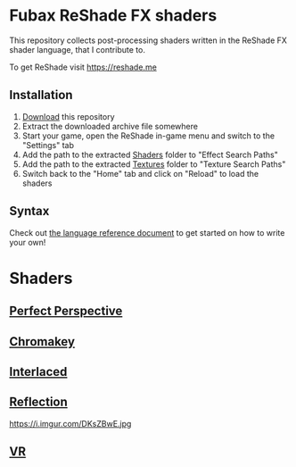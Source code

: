 Fubax ReShade FX shaders
========================

This repository collects post-processing shaders written in the ReShade FX shader language, that I contribute to.

To get ReShade visit https://reshade.me

Installation
------------

1. [Download](https://github.com/Fubaxiusz/fubax-shaders/archive/master.zip) this repository
2. Extract the downloaded archive file somewhere
3. Start your game, open the ReShade in-game menu and switch to the "Settings" tab
4. Add the path to the extracted [Shaders](/Shaders) folder to "Effect Search Paths"
5. Add the path to the extracted [Textures](/Textures) folder to "Texture Search Paths"
6. Switch back to the "Home" tab and click on "Reload" to load the shaders

Syntax
------

Check out [the language reference document](https://github.com/crosire/reshade-shaders/blob/master/REFERENCE.md) to get started on how to write your own!

Shaders
=======

[Perfect Perspective](/Shaders/PerfectPerspective.fx)
---------------------

[Chromakey](/Shaders/Chromakey.fx)
---------------------

[Interlaced](/Shaders/Interlaced.fx)
---------------------

[Reflection](/Shaders/Interlaced.fx)
---------------------
https://i.imgur.com/DKsZBwE.jpg

[VR](/Shaders/VR.fx)
---------------------
